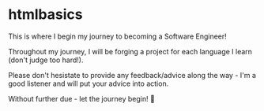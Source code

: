 # htmlbasics

This is where I begin my journey to becoming a Software Engineer!

Throughout my journey, I will be forging a project for each language I learn (don't judge too hard!).

Please don't hesistate to provide any feedback/advice along the way - I'm a good listener and will put your advice into action.

Without further due - let the journey begin! 🚀
